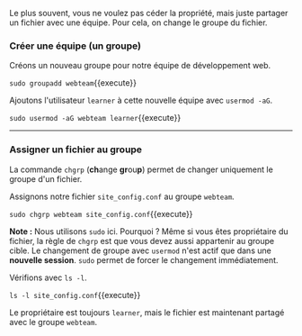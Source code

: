 Le plus souvent, vous ne voulez pas céder la propriété, mais juste partager un fichier avec une équipe. Pour cela, on change le groupe du fichier.

### Créer une équipe (un groupe)

Créons un nouveau groupe pour notre équipe de développement web.

`sudo groupadd webteam`{{execute}}

Ajoutons l'utilisateur `learner` à cette nouvelle équipe avec `usermod -aG`.

`sudo usermod -aG webteam learner`{{execute}}

---
### Assigner un fichier au groupe

La commande `chgrp` (**ch**ange **gr**ou**p**) permet de changer uniquement le groupe d'un fichier.

Assignons notre fichier `site_config.conf` au groupe `webteam`.

`sudo chgrp webteam site_config.conf`{{execute}}

**Note :** Nous utilisons `sudo` ici. Pourquoi ? Même si vous êtes propriétaire du fichier, la règle de `chgrp` est que vous devez aussi appartenir au groupe cible. Le changement de groupe avec `usermod` n'est actif que dans une **nouvelle session**. `sudo` permet de forcer le changement immédiatement.

Vérifions avec `ls -l`.

`ls -l site_config.conf`{{execute}}

Le propriétaire est toujours `learner`, mais le fichier est maintenant partagé avec le groupe `webteam`.
